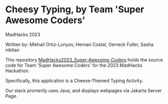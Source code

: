 # Cheesy Typing, by Team 'Super Awesome Coders'
MadHacks 2023

Written by: Mikhail Ortiz-Lunyov, Hernan Costal, Gerreck Fuller, Sasha nikitan

This repository [MadHacks2023_Super-Awesome-Coders](https://github.com/mportizlunyov/MadHacks2023_Super-Awesome-Coders) holds the source code for Team 'Super Awesome Coders' for the 2023 MadHacks Hackathon.

Specifically, this application is a Cheese-Themed Typing Activity.

Our stack promerily uses Java, and displays webpages via Jakarta Server Page.
